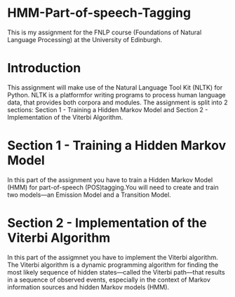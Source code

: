 # HMM-Part-of-speech-Tagging
This is my assignment for the FNLP course (Foundations of Natural Language Processing) at the University of Edinburgh.
# Introduction
This assignment will make use of the Natural Language Tool Kit (NLTK) for Python. NLTK is a platformfor writing programs to process human language data, that provides both corpora and modules. The assignment is split into 2 sections: Section 1 - Training a Hidden Markov Model and Section 2 - Implementation of the Viterbi Algorithm.
# Section 1 - Training a Hidden Markov Model
In this part of the assignment you have to train a Hidden Markov Model (HMM) for part-of-speech (POS)tagging.You will need to create and train two models—an Emission Model and a Transition Model.
# Section 2 - Implementation of the Viterbi Algorithm
In this part of the assigmnet you have to implement the Viterbi algorithm. The Viterbi algorithm is a dynamic programming algorithm for finding the most likely sequence of hidden states—called the Viterbi path—that results in a sequence of observed events, especially in the context of Markov information sources and hidden Markov models (HMM). 


